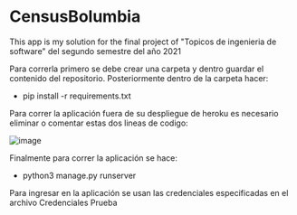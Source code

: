 # CensusBolumbia

This app is my solution for the final project of "Topicos de ingenieria de software" del segundo semestre del año 2021

Para correrla primero se debe crear una carpeta y dentro guardar el contenido del repositorio. Posteriormente dentro de la carpeta hacer:

- pip install -r requirements.txt

Para correr la aplicación fuera de su despliegue de heroku es necesario eliminar o comentar estas dos lineas de codigo:

![image](https://user-images.githubusercontent.com/71454879/144140582-f54466f9-f2b4-48f6-bd71-80e373f20ce9.png)


Finalmente para correr la aplicación se hace:

- python3 manage.py runserver

Para ingresar en la aplicación se usan las credenciales especificadas en el archivo Credenciales Prueba 
